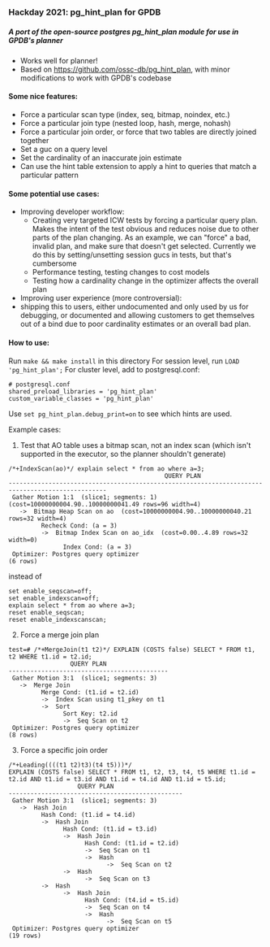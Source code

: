 ### Hackday 2021: pg_hint_plan for GPDB

##### A port of the open-source postgres pg_hint_plan module for use in GPDB's planner

- Works well for planner!
- Based on https://github.com/ossc-db/pg_hint_plan, with minor modifications to work with GPDB's codebase

#### Some nice features:
 - Force a particular scan type (index, seq, bitmap, noindex, etc.)
 - Force a particular join type (nested loop, hash, merge, nohash)
 - Force a particular join order, or force that two tables are directly joined together
 - Set a guc on a query level
 - Set the cardinality of an inaccurate join estimate
 - Can use the hint table extension to apply a hint to queries that match a particular pattern

#### Some potential use cases:
 - Improving developer workflow:
	 - Creating very targeted ICW tests by forcing a particular query plan. Makes the intent of the test obvious and reduces noise due to other parts of the plan changing.
	   As an example, we can "force" a bad, invalid plan, and make sure that doesn't get selected. Currently we do this by setting/unsetting session gucs in tests, but that's cumbersome
	 - Performance testing, testing changes to cost models
	 - Testing how a cardinality change in the optimizer affects the overall plan
 - Improving user experience (more controversial):
 - shipping this to users, either undocumented and only used by us for debugging, or documented and allowing customers to get themselves out of a bind due to poor cardinality estimates or an overall bad plan.

#### How to use:

 Run `make && make install` in this directory
For session level, run `LOAD 'pg_hint_plan';`
For cluster level, add to postgresql.conf:
```
# postgresql.conf
shared_preload_libraries = 'pg_hint_plan'
custom_variable_classes = 'pg_hint_plan' 
```

Use `set pg_hint_plan.debug_print=on` to see which hints are used.

Example cases:

1) Test that AO table uses a bitmap scan, not an index scan (which isn't supported in the executor, so the planner shouldn't generate)
```
/*+IndexScan(ao)*/ explain select * from ao where a=3;
                                           QUERY PLAN
-------------------------------------------------------------------------------------------------
 Gather Motion 1:1  (slice1; segments: 1)  (cost=10000000004.90..10000000041.49 rows=96 width=4)
   ->  Bitmap Heap Scan on ao  (cost=10000000004.90..10000000040.21 rows=32 width=4)
         Recheck Cond: (a = 3)
         ->  Bitmap Index Scan on ao_idx  (cost=0.00..4.89 rows=32 width=0)
               Index Cond: (a = 3)
 Optimizer: Postgres query optimizer
(6 rows)
```

instead of 
```
set enable_seqscan=off;
set enable_indexscan=off;
explain select * from ao where a=3;
reset enable_seqscan;
reset enable_indexscanscan;
```

2) Force a merge join plan
```
test=# /*+MergeJoin(t1 t2)*/ EXPLAIN (COSTS false) SELECT * FROM t1, t2 WHERE t1.id = t2.id;
                 QUERY PLAN
--------------------------------------------
 Gather Motion 3:1  (slice1; segments: 3)
   ->  Merge Join
         Merge Cond: (t1.id = t2.id)
         ->  Index Scan using t1_pkey on t1
         ->  Sort
               Sort Key: t2.id
               ->  Seq Scan on t2
 Optimizer: Postgres query optimizer
(8 rows)
```

3) Force a specific join order
```
/*+Leading((((t1 t2)t3)(t4 t5)))*/
EXPLAIN (COSTS false) SELECT * FROM t1, t2, t3, t4, t5 WHERE t1.id = t2.id AND t1.id = t3.id AND t1.id = t4.id AND t1.id = t5.id;
                   QUERY PLAN
------------------------------------------------
 Gather Motion 3:1  (slice1; segments: 3)
   ->  Hash Join
         Hash Cond: (t1.id = t4.id)
         ->  Hash Join
               Hash Cond: (t1.id = t3.id)
               ->  Hash Join
                     Hash Cond: (t1.id = t2.id)
                     ->  Seq Scan on t1
                     ->  Hash
                           ->  Seq Scan on t2
               ->  Hash
                     ->  Seq Scan on t3
         ->  Hash
               ->  Hash Join
                     Hash Cond: (t4.id = t5.id)
                     ->  Seq Scan on t4
                     ->  Hash
                           ->  Seq Scan on t5
 Optimizer: Postgres query optimizer
(19 rows)
```
